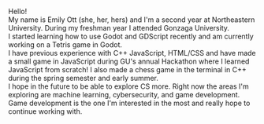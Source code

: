 Hello! <br>
My name is Emily Ott (she, her, hers) and I'm a second year at Northeastern University. During my freshman year I attended Gonzaga University. <br>
I started learning how to use Godot and GDScript recently and am currently working on a Tetris game in Godot. <br>
I have previous experience with C++ JavaScript, HTML/CSS and have made a small game in JavaScript during GU's annual Hackathon where I learned JavaScript from scratch! I also made a chess game in the terminal in C++ during the spring semester and early summer. <br>
I hope in the future to be able to explore CS more. Right now the areas I'm exploring are machine learning, cybersecurity, and game development. Game development is the one I'm interested in the most and really hope to continue working with.
<!--
**Em-Ott/em-ott** is a ✨ _special_ ✨ repository because its `README.md` (this file) appears on your GitHub profile.

Here are some ideas to get you started:

- 🔭 I’m currently working on ...
- 🌱 I’m currently learning ...
- 👯 I’m looking to collaborate on ...
- 🤔 I’m looking for help with ...
- 💬 Ask me about ...
- 📫 How to reach me: ...
- 😄 Pronouns: ...
- ⚡ Fun fact: ...
-->
